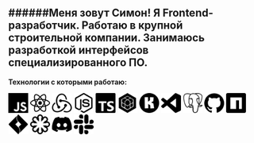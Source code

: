 ######Меня зовут Симон! Я Frontend-разработчик.  Работаю в крупной строительной компании. Занимаюсь разработкой интерфейсов специализированного ПО.
---
__Технологии с которыми работаю:__ 

<img src ='javascript.svg' alt='javascript' width='40'/> <img src = 'react.svg' alt='react' width='40'> <img src = 'redux.svg' alt='redux' width='40'> <img src = 'nodedotjs.svg' alt='node.js' width='40'> <img src = 'typescript.svg' alt='typescript' width='40'> <img src = 'sequelize.svg' alt='sequelize' width='40'> <img src = 'konva.svg' alt='konva' width='40'> <img src = 'visualstudiocode.svg' alt='vscode' width='40'> <img src = 'postgresql.svg' alt='postgres' width='40'> <img src = 'github.svg' alt='github' width='40'> <img src = 'npm.svg' alt='npm' width='40'> <img src = 'jirasoftware.svg' alt='jira' width='40'> <img src = 'svg.svg' alt='svg' width='40'> <img src = 'discord.svg' alt='react' width='40'> <img src = 'slack.svg' alt='slack' width='40'>
